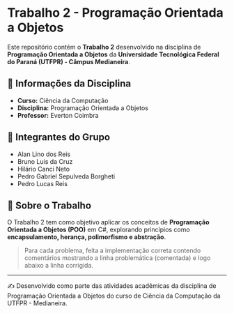 # Trabalho 2 - Programação Orientada a Objetos

Este repositório contém o **Trabalho 2** desenvolvido na disciplina de **Programação Orientada a Objetos** da **Universidade Tecnológica Federal do Paraná (UTFPR) - Câmpus Medianeira**.

## 📘 Informações da Disciplina
- **Curso:** Ciência da Computação  
- **Disciplina:** Programação Orientada a Objetos  
- **Professor:** Everton Coimbra  

## 👥 Integrantes do Grupo
- Alan Lino dos Reis  
- Bruno Luis da Cruz  
- Hilário Canci Neto  
- Pedro Gabriel Sepulveda Borgheti  
- Pedro Lucas Reis  

## 🚀 Sobre o Trabalho
O Trabalho 2 tem como objetivo aplicar os conceitos de **Programação Orientada a Objetos (POO)** em C#, explorando princípios como **encapsulamento, herança, polimorfismo e abstração**.  

> Para cada problema, feita a implementação correta contendo comentários mostrando a linha problemática (comentada) e logo abaixo a linha corrigida.

---

✍️ Desenvolvido como parte das atividades acadêmicas da disciplina de Programação Orientada a Objetos do curso de Ciência da Computação da UTFPR - Medianeira.
